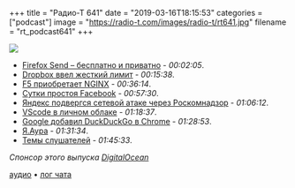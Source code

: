 +++
title = "Радио-Т 641"
date = "2019-03-16T18:15:53"
categories = ["podcast"]
image = "https://radio-t.com/images/radio-t/rt641.jpg"
filename = "rt_podcast641"
+++

![](https://radio-t.com/images/radio-t/rt641.jpg)

- [Firefox Send – бесплатно и приватно](https://blog.mozilla.org/blog/2019/03/12/introducing-firefox-send-providing-free-file-transfers-while-keeping-your-personal-information-private/) - *00:02:05*.
- [Dropbox ввел жесткий лимит](https://www.slashgear.com/dropbox-device-linking-limits-just-got-added-for-basic-accounts-12569522/) - *00:15:38*.
- [F5 приобретает NGINX](https://www.nginx.com/press/f5-acquires-nginx-to-bridge-netops-and-devops/) - *00:36:14*.
- [Сутки простоя Facebook](https://www.recode.net/2019/3/14/18265793/facebook-app-down-outage-resolved-fixed) - *00:57:30*.
- [Яндекс подвергся сетевой атаке через Роскомнадзор](https://meduza.io/feature/2019/03/14/yandeks-podvergsya-setevoy-atake-iz-za-dyry-v-reestre-roskomnadzora-ee-proveli-v-den-mitinga-protiv-izolyatsii-interneta) - *01:06:12*.
- [VScode в личном облаке](https://github.com/codercom/code-server) - *01:18:37*.
- [Google добавил DuckDuckGo в Chrome](https://techcrunch.com/2019/03/13/google-has-quietly-added-duckduckgo-as-a-search-engine-option-for-chrome-users-in-60-markets/) - *01:28:53*.
- [Я.Аура](https://yandex.ru/aura/promo/) - *01:31:34*.
- [Темы слушателей](https://radio-t.com/p/2019/03/12/prep-641/) - *01:45:33*.

*Спонсор этого выпуска [DigitalOcean](https://www.digitalocean.com)*


[аудио](http://cdn.radio-t.com/rt_podcast641.mp3) • [лог чата](http://chat.radio-t.com/logs/radio-t-641.html)
<audio src="http://cdn.radio-t.com/rt_podcast641.mp3" preload="none"></audio>
